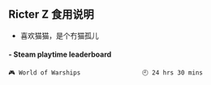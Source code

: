 ## Ricter Z 食用说明
- 喜欢猫猫，是个冇猫孤儿

<!-- steam-box start -->
#### - Steam playtime leaderboard
```text
🎮 World of Warships                 🕘 24 hrs 30 mins
```
<!-- Powered by https://github.com/YouEclipse/steam-box . -->
<!-- steam-box end -->
